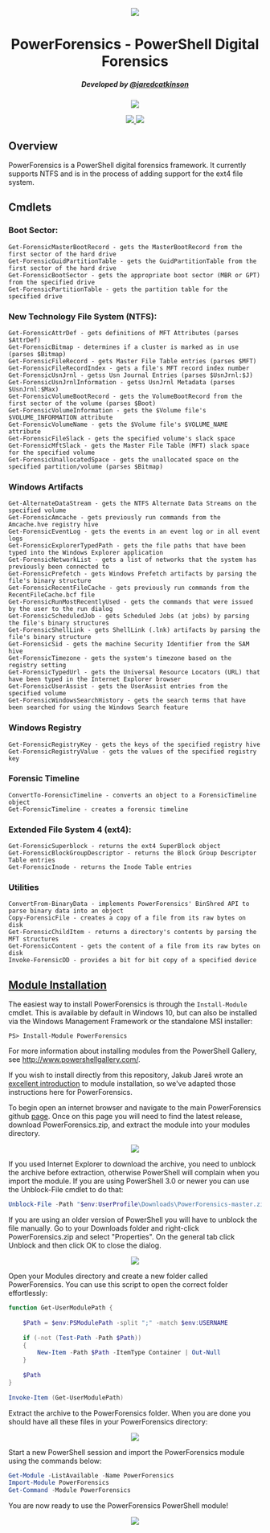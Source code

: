 <p align="center">
  <img src="https://2.bp.blogspot.com/-1LLYVd_quJU/VZVojHdUc-I/AAAAAAAAAy4/OOfTAKgq458/s1600/New_PowerForensics_Blue_xsmall_nontransparent.png">
</p>

<h1 align="center">PowerForensics - PowerShell Digital Forensics</h1>

<h5 align="center">Developed by <a href="https://twitter.com/jaredcatkinson">@jaredcatkinson</a></h5>

<p align="center">
  <a href="https://gitter.im/Invoke-IR/PowerForensics">
    <img src="https://badges.gitter.im/Join%20Chat.svg">
  </a>
</p>
<p align="center">
  <a href="https://waffle.io/Invoke-IR/PowerForensics">
    <img src="https://badge.waffle.io/Invoke-IR/PowerForensics.png?label=ready&title=Ready">
  </a>
  <a href="https://waffle.io/Invoke-IR/PowerForensics">
    <img src="https://badge.waffle.io/Invoke-IR/PowerForensics.png?label=in%20progress&title=In%20Progress">
  </a>
</p>

## Overview
PowerForensics is a PowerShell digital forensics framework. It currently
supports NTFS and is in the process of adding support for the ext4 file system.

## Cmdlets
### Boot Sector:
```
Get-ForensicMasterBootRecord - gets the MasterBootRecord from the first sector of the hard drive
Get-ForensicGuidPartitionTable - gets the GuidPartitionTable from the first sector of the hard drive
Get-ForensicBootSector - gets the appropriate boot sector (MBR or GPT) from the specified drive
Get-ForensicPartitionTable - gets the partition table for the specified drive
```

### New Technology File System (NTFS):
```
Get-ForensicAttrDef - gets definitions of MFT Attributes (parses $AttrDef)
Get-ForensicBitmap - determines if a cluster is marked as in use (parses $Bitmap)
Get-ForensicFileRecord - gets Master File Table entries (parses $MFT)
Get-ForensicFileRecordIndex - gets a file's MFT record index number
Get-ForensicUsnJrnl - getss Usn Journal Entries (parses $UsnJrnl:$J)
Get-ForensicUsnJrnlInformation - getss UsnJrnl Metadata (parses $UsnJrnl:$Max)
Get-ForensicVolumeBootRecord - gets the VolumeBootRecord from the first sector of the volume (parses $Boot)
Get-ForensicVolumeInformation - gets the $Volume file's $VOLUME_INFORMATION attribute
Get-ForensicVolumeName - gets the $Volume file's $VOLUME_NAME attribute
Get-ForensicFileSlack - gets the specified volume's slack space
Get-ForensicMftSlack - gets the Master File Table (MFT) slack space for the specified volume
Get-ForensicUnallocatedSpace - gets the unallocated space on the specified partition/volume (parses $Bitmap)
```

### Windows Artifacts
```
Get-AlternateDataStream - gets the NTFS Alternate Data Streams on the specified volume
Get-ForensicAmcache - gets previously run commands from the Amcache.hve registry hive
Get-ForensicEventLog - gets the events in an event log or in all event logs
Get-ForensicExplorerTypedPath - gets the file paths that have been typed into the Windows Explorer application
Get-ForensicNetworkList - gets a list of networks that the system has previously been connected to 
Get-ForensicPrefetch - gets Windows Prefetch artifacts by parsing the file's binary structure
Get-ForensicRecentFileCache - gets previously run commands from the RecentFileCache.bcf file
Get-ForensicRunMostRecentlyUsed - gets the commands that were issued by the user to the run dialog
Get-ForensicScheduledJob - gets Scheduled Jobs (at jobs) by parsing the file's binary structures
Get-ForensicShellLink - gets ShellLink (.lnk) artifacts by parsing the file's binary structure
Get-ForensicSid - gets the machine Security Identifier from the SAM hive
Get-ForensicTimezone - gets the system's timezone based on the registry setting
Get-ForensicTypedUrl - gets the Universal Resource Locators (URL) that have been typed in the Internet Explorer browser
Get-ForensicUserAssist - gets the UserAssist entries from the specified volume
Get-ForensicWindowsSearchHistory - gets the search terms that have been searched for using the Windows Search feature
```

### Windows Registry
```
Get-ForensicRegistryKey - gets the keys of the specified registry hive
Get-ForensicRegistryValue - gets the values of the specified registry key
```

### Forensic Timeline
```
ConvertTo-ForensicTimeline - converts an object to a ForensicTimeline object
Get-ForensicTimeline - creates a forensic timeline
```

### Extended File System 4 (ext4):
```
Get-ForensicSuperblock - returns the ext4 SuperBlock object
Get-ForensicBlockGroupDescriptor - returns the Block Group Descriptor Table entries
Get-ForensicInode - returns the Inode Table entries
```

### Utilities
```
ConvertFrom-BinaryData - implements PowerForensics' BinShred API to parse binary data into an object
Copy-ForensicFile - creates a copy of a file from its raw bytes on disk 
Get-ForensicChildItem - returns a directory's contents by parsing the MFT structures
Get-ForensicContent - gets the content of a file from its raw bytes on disk
Invoke-ForensicDD - provides a bit for bit copy of a specified device
```

## [Module Installation](https://msdn.microsoft.com/en-us/library/dd878350(v=vs.85).aspx)
The easiest way to install PowerForensics is through the  ```Install-Module``` cmdlet. This is available by default in Windows 10, but can also be installed via the Windows Management Framework or the standalone MSI installer:

```
PS> Install-Module PowerForensics
```

For more information about installing modules from the PowerShell Gallery, see http://www.powershellgallery.com/.

If you wish to install directly from this repository, Jakub Jareš wrote an [excellent introduction](http://www.powershellmagazine.com/2014/03/12/get-started-with-pester-powershell-unit-testing-framework/) to module installation, so we've adapted those instructions here for PowerForensics. 

To begin open an internet browser and navigate to the main PowerForensics github [page](https://github.com/Invoke-IR/PowerForensics/releases). Once on this page you will need to find the latest release, download PowerForensics.zip, and extract the module into your modules directory.

<p align="center">
  <img src="https://1.bp.blogspot.com/-9iysGot_Irw/VlI8VYZef7I/AAAAAAAAA9Y/ud-z17k6I0s/s1600/Screenshot%2B2015-11-22%2B17.04.13.png">
</p>

If you used Internet Explorer to download the archive, you need to unblock the archive before extraction, otherwise PowerShell will complain when you import the module. If you are using PowerShell 3.0 or newer you can use the Unblock-File cmdlet to do that:
```powershell
Unblock-File -Path "$env:UserProfile\Downloads\PowerForensics-master.zip"
```

If you are using an older version of PowerShell you will have to unblock the file manually. Go to your Downloads folder and right-click PowerForensics.zip and select "Properties". On the general tab click Unblock and then click OK to close the dialog.

<p align="center">
  <img src="https://3.bp.blogspot.com/-9l3ETdnI_YE/VlI-grV7etI/AAAAAAAAA9s/IQjL_Zvfw64/s400/Screenshot%2B2015-11-22%2B17.15.00.png">
</p>

Open your Modules directory and create a new folder called PowerForensics. You can use this script to open the correct folder effortlessly:
```powershell
function Get-UserModulePath {
 
    $Path = $env:PSModulePath -split ";" -match $env:USERNAME
 
    if (-not (Test-Path -Path $Path))
    {
        New-Item -Path $Path -ItemType Container | Out-Null
    }
    
    $Path
}
 
Invoke-Item (Get-UserModulePath)
```

Extract the archive to the PowerForensics folder. When you are done you should have all these files in your PowerForensics directory:

<p align="center">
  <img src="https://4.bp.blogspot.com/-kP8N4QXDO2A/VlI-mvXCY8I/AAAAAAAAA9w/V2-MFg1Tg90/s1600/Screenshot%2B2015-11-22%2B17.13.19.png">
</p>

Start a new PowerShell session and import the PowerForensics module using the commands below:
```powershell
Get-Module -ListAvailable -Name PowerForensics
Import-Module PowerForensics
Get-Command -Module PowerForensics
```

You are now ready to use the PowerForensics PowerShell module!

<p align="center">
  <img src="https://2.bp.blogspot.com/-1LLYVd_quJU/VZVojHdUc-I/AAAAAAAAAy4/OOfTAKgq458/s1600/New_PowerForensics_Blue_xsmall_nontransparent.png">
</p>
